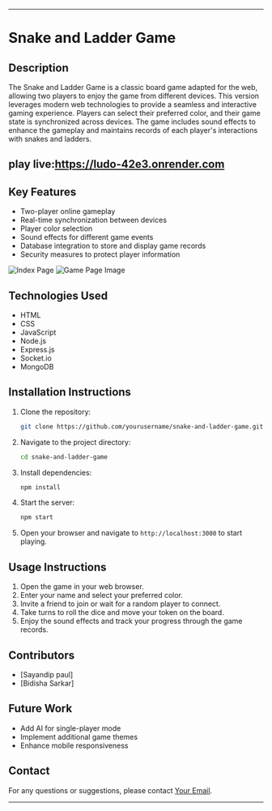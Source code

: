 
---

# Snake and Ladder Game

## Description
The Snake and Ladder Game is a classic board game adapted for the web, allowing two players to enjoy the game from different devices. This version leverages modern web technologies to provide a seamless and interactive gaming experience. Players can select their preferred color, and their game state is synchronized across devices. The game includes sound effects to enhance the gameplay and maintains records of each player's interactions with snakes and ladders.
## play live:https://ludo-42e3.onrender.com
## Key Features
- Two-player online gameplay
- Real-time synchronization between devices
- Player color selection
- Sound effects for different game events
- Database integration to store and display game records
- Security measures to protect player information
  
![Index Page](https://github.com/user-attachments/assets/4cc86985-25e6-4bd5-9020-a05ff701ee0c)
![Game Page Image](https://github.com/user-attachments/assets/008bb018-b123-4ba4-a7db-145424e828eb)



## Technologies Used
- HTML
- CSS
- JavaScript
- Node.js
- Express.js
- Socket.io
- MongoDB

## Installation Instructions
1. Clone the repository:
   ```sh
   git clone https://github.com/yourusername/snake-and-ladder-game.git
   ```
2. Navigate to the project directory:
   ```sh
   cd snake-and-ladder-game
   ```
3. Install dependencies:
   ```sh
   npm install
   ```
4. Start the server:
   ```sh
   npm start
   ```
5. Open your browser and navigate to `http://localhost:3000` to start playing.

## Usage Instructions
1. Open the game in your web browser.
2. Enter your name and select your preferred color.
3. Invite a friend to join or wait for a random player to connect.
4. Take turns to roll the dice and move your token on the board.
5. Enjoy the sound effects and track your progress through the game records.

## Contributors
- [Sayandip paul]
- [Bidisha Sarkar]

## Future Work
- Add AI for single-player mode
- Implement additional game themes
- Enhance mobile responsiveness

## Contact
For any questions or suggestions, please contact [Your Email](sayandip126@gmail.com).

---


